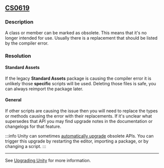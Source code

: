 ## [CS0619](https://docs.microsoft.com/en-us/dotnet/csharp/misc/cs0619)

### Description
A class or member can be marked as obsolete. This means that it's no longer intended for use. Usually there is a replacement that should be listed by the compiler error.  

### Resolution
#### Standard Assets
If the legacy **Standard Assets** package is causing the compiler error it is unlikely those **specific** scripts will be used. Deleting those files is safe, you can always reimport the package later.  

#### General
If other scripts are causing the issue then you will need to replace the types or methods causing the error with their replacements. If it's unclear what supersedes that API you may find upgrade notes in the documentation or changelogs for that feature.  

:::info
Unity can sometimes [automatically upgrade](https://docs.unity3d.com/Manual/APIUpdater.html) obsolete APIs. You can trigger this upgrade by restarting the editor, importing a package, or by changing a script.
:::

---  
See [Upgrading Unity](https://docs.unity3d.com/Manual/UpgradeGuides.html) for more information.